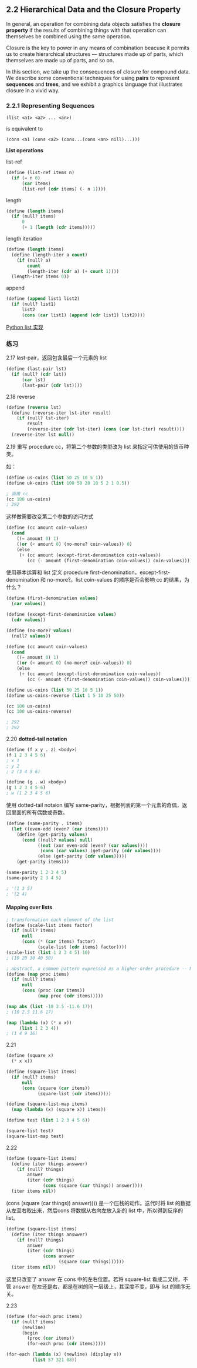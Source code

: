 ## 2.2 Hierarchical Data and the Closure Property

 

In general, an operation for combining data objects satisfies the **closure property** if the results of combining things with that operation can themselves be combined using the same operation.

Closure is the key to power in any means of combination beacuse it permits us to create hierarchical structures — structures made up of parts, which themselves are made up of parts,  and so on.

In this section, we take up the consequences of closure for compound data. We describe some conventional techniques for using **pairs** to represent **sequences** and **trees**, and we exhibit a graphics language that illustrates closure in a vivid way. 



###  2.2.1 Representing Sequences



`(list <a1> <a2> ... <an>)`

is equivalent to

`(cons <a1 (cons <a2> (cons...(cons <an> nill)...)))`



**List operations**

list-ref

```lisp
(define (list-ref items n)
  (if (= n 0)
      (car items)
      (list-ref (cdr items) (- n 1))))
```



length

```lisp
(define (length items)
  (if (null? items)
      0
      (+ 1 (length (cdr items)))))
```



length iteration

```lisp
(define (length items)
  (define (length-iter a count)
    (if (null? a)
        count
        (length-iter (cdr a) (+ count 1))))
  (length-iter items 0))
```



append

```lisp
(define (append list1 list2)
  (if (null? list1)
      list2
      (cons (car list1) (append (cdr list1) list2))))
```



[Python list 实现](https://github.com/python/cpython/blob/c30098c8c6014f3340a369a31df9c74bdbacc269/Include/listobject.h) 



### 练习

 2.17  last-pair，返回包含最后一个元素的 list

```lisp
(define (last-pair lst)
  (if (null? (cdr lst))
      (car lst)
      (last-pair (cdr lst))))
```



2.18 reverse

```lisp
(define (reverse lst)
  (define (reverse-iter lst-iter result)
    (if (null? lst-iter)
        result
        (reverse-iter (cdr lst-iter) (cons (car lst-iter) result))))
  (reverse-iter lst null))
```



2.19 重写 procedure cc，将第二个参数的类型改为 list 来指定可供使用的货币种类。

如：

```lisp
(define us-coins (list 50 25 10 5 1))
(define uk-coins (list 100 50 20 10 5 2 1 0.5))

; 调用 cc
(cc 100 us-coins)
; 292
```

这样做需要改变第二个参数的访问方式

```lisp
(define (cc amount coin-values)
  (cond 
    ((= amount 0) 1)
    ((or (< amount 0) (no-more? coin-values)) 0)
    (else
     (+ (cc amount (except-first-denomination coin-values))
        (cc (- amount (first-denomination coin-values)) coin-values)))))
```

使用基本运算和 list 定义 procedure first-denomination，except-first-denomination 和 no-more?。list coin-values 的顺序是否会影响 cc 的结果，为什么？

```lisp
(define (first-denomination values)
  (car values))

(define (except-first-denomination values)
  (cdr values))

(define (no-more? values)
  (null? values))

(define (cc amount coin-values)
  (cond 
    ((= amount 0) 1)
    ((or (< amount 0) (no-more? coin-values)) 0)
    (else
     (+ (cc amount (except-first-denomination coin-values))
        (cc (- amount (first-denomination coin-values)) coin-values)))))

(define us-coins (list 50 25 10 5 1))
(define us-coins-reverse (list 1 5 10 25 50))

(cc 100 us-coins)
(cc 100 us-coins-reverse)

; 292
; 292
```



2.20 **dotted-tail notation** 

```lisp
(define (f x y . z) <body>)
(f 1 2 3 4 5 6)
; x 1
; y 2 
; z (3 4 5 6)

(define (g . w) <body>)
(g 1 2 3 4 5 6)
; w (1 2 3 4 5 6)
```

使用 dotted-tail notaion 编写 same-parity，根据列表的第一个元素的奇偶，返回里面的所有偶数或奇数。

```lisp
(define (same-parity . items)
  (let ((even-odd (even? (car items))))
    (define (get-parity values)
      (cond ((null? values) null)
            ((not (xor even-odd (even? (car values))))
             (cons (car values) (get-parity (cdr values))))
            (else (get-parity (cdr values))))) 
    (get-parity items)))

(same-parity 1 2 3 4 5)
(same-parity 2 3 4 5)

; '(1 3 5)
; '(2 4)

```



#### Mapping over lists

```lisp
; transformation each element of the list
(define (scale-list items factor)
  (if (null? items)
      null
      (cons (* (car items) factor)
            (scale-list (cdr items) factor))))
(scale-list (list 1 2 3 4 5) 10)
; (10 20 30 40 50)

; abstract, a common pattern expressed as a higher-order procedure -- Map
(define (map proc items)
  (if (null? items)
      null
      (cons (proc (car items))
            (map proc (cdr items)))))

(map abs (list -10 2.5 -11.6 17))
; (10 2.5 11.6 17)

(map (lambda (x) (* x x))
     (list 1 2 3 4))
; (1 4 9 16)
```



2.21

```lisp
(define (square x)
  (* x x))

(define (square-list items)
  (if (null? items)
      null
      (cons (square (car items))
            (square-list (cdr items)))))

(define (square-list-map items)
  (map (lambda (x) (square x)) items))

(define test (list 1 2 3 4 5 6))

(square-list test)
(square-list-map test)
```



2.22

```lisp
(define (square-list items)
  (define (iter things answwer)
    (if (null? things)
        answer
        (iter (cdr things) 
              (cons (square (car things)) answer))))
  (iter items nil))
```

(cons (square (car things)) answer)))) 是一个压栈的动作。迭代时将 list 的数据从左至右取出来，然后cons 将数据从右向左放入新的 list 中，所以得到反序的 list。

```lisp
(define (square-list items)
  (define (iter things answwer)
    (if (null? things)
        answer
        (iter (cdr things) 
              (cons answer
                    (square (car things))))))
  (iter items nil))
```

这里只改变了 answer 在 cons 中的左右位置。若将 square-list 看成二叉树，不管 answer 在左还是右，都是在树的同一层级上，其深度不变，即与 list 的顺序无关。



2.23

```lisp
(define (for-each proc items)
  (if (null? items)
      (newline)
      (begin
        (proc (car items))
        (for-each proc (cdr items)))))

(for-each (lambda (x) (newline) (display x))
          (list 57 321 88))
```


